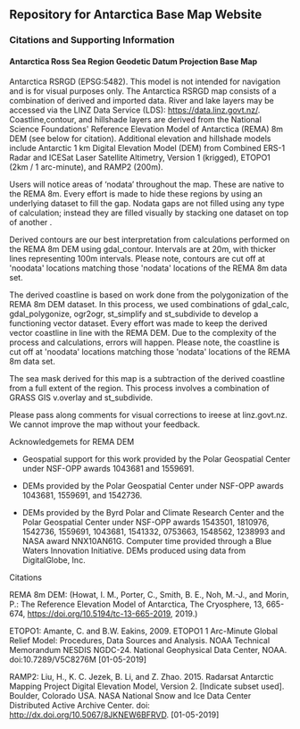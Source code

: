 ## Repository for Antarctica Base Map Website

### Citations and Supporting Information

#### Antarctica Ross Sea Region Geodetic Datum Projection Base Map

Antarctica RSRGD (EPSG:5482).  This model is not intended for navigation and is for visual purposes only.  The Antarctica RSRGD map consists of a combination of derived and imported data. River and lake layers may be accessed via the LINZ Data Service (LDS): https://data.linz.govt.nz/. Coastline,contour, and hillshade layers are derived from the National Science Foundations' Reference Elevation Model of Antarctica (REMA) 8m DEM (see below for citation). Additional elevation and hillshade models include Antarctic 1 km Digital Elevation Model (DEM) from Combined ERS-1 Radar and ICESat Laser Satellite Altimetry, Version 1 (krigged), ETOPO1 (2km / 1 arc-minute), and RAMP2 (200m). 

Users will notice areas of ‘nodata’ throughout the map. These are native to the REMA 8m.  Every effort is made to hide these regions by using an underlying dataset to fill the gap.  Nodata gaps are not filled using any type of calculation; instead they are filled visually by stacking one dataset on top of another .

Derived contours are our best interpretation from calculations performed on the REMA 8m DEM using gdal_contour.  Intervals are at 20m, with thicker lines representing 100m intervals. Please note, contours are cut off at 'noodata' locations matching those 'nodata' locations of the REMA 8m data set. 

The derived coastline is based on work done from the polygonization of the REMA 8m DEM dataset. In this process, we used combinations of gdal_calc, gdal_polygonize, ogr2ogr, st_simplify and st_subdivide to develop a functioning vector dataset. Every effort was made to keep the derived vector coastline in line with the REMA DEM. Due to the complexity of the process and calculations, errors will happen.  Please note, the coastline is cut off at 'noodata' locations matching those 'nodata' locations of the REMA 8m data set. 

The sea mask derived for this map is a subtraction of the derived coastline from a full extent of the region.  This process involves a combination of GRASS GIS v.overlay and st_subdivide.

Please pass along comments for visual corrections to ireese at linz.govt.nz.  We cannot improve the map without your feedback.

Acknowledgemets for REMA DEM

- Geospatial support for this work provided by the Polar Geospatial Center under NSF-OPP awards 1043681 and 1559691.

- DEMs provided by the Polar Geospatial Center under NSF-OPP awards 1043681, 1559691, and 1542736.

- DEMs provided by the Byrd Polar and Climate Research Center and the Polar Geospatial Center under NSF-OPP awards 1543501, 1810976, 1542736, 1559691, 1043681, 1541332, 0753663, 1548562, 1238993 and NASA award NNX10AN61G. Computer time provided through a Blue Waters Innovation Initiative. DEMs produced using data from DigitalGlobe, Inc.

Citations

REMA 8m DEM: (Howat, I. M., Porter, C., Smith, B. E., Noh, M.-J., and Morin, P.: The Reference Elevation Model of Antarctica, The Cryosphere, 13, 665-674, https://doi.org/10.5194/tc-13-665-2019, 2019.)

ETOPO1: Amante, C. and B.W. Eakins, 2009. ETOPO1 1 Arc-Minute Global Relief Model: Procedures, Data Sources and Analysis. NOAA Technical Memorandum NESDIS NGDC-24. National Geophysical Data Center, NOAA. doi:10.7289/V5C8276M [01-05-2019]

RAMP2: Liu, H., K. C. Jezek, B. Li, and Z. Zhao. 2015. Radarsat Antarctic Mapping Project Digital Elevation Model, Version 2. [Indicate subset used]. Boulder, Colorado USA. NASA National Snow and Ice Data Center Distributed Active Archive Center. doi: http://dx.doi.org/10.5067/8JKNEW6BFRVD. [01-05-2019]
